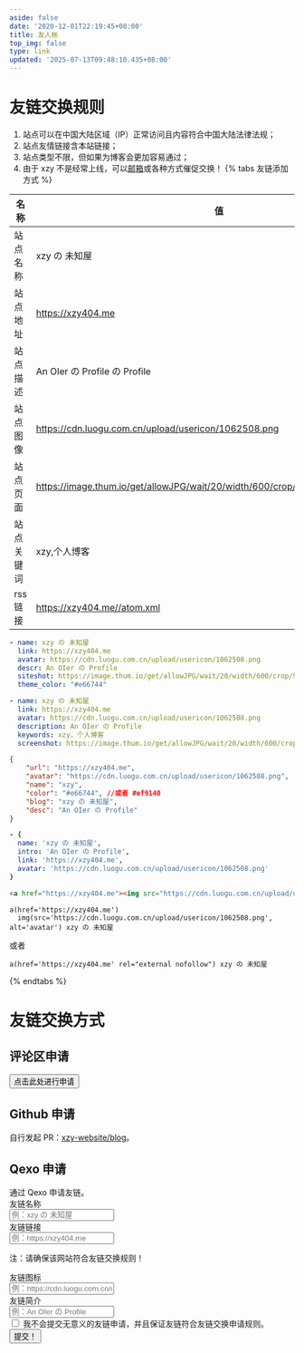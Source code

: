 ```yaml
---
aside: false
date: '2020-12-01T22:19:45+08:00'
title: 友人帐
top_img: false
type: link
updated: '2025-07-13T09:48:10.435+08:00'
---
```


<div id="container" tabindex="0"></div>
<script src="https://cdn.hellolin.top/gh/linusxiong/chrome_dino_game/runner.js"></script>
<script>
    initRunner('#container');
    const gameContainer = document.querySelector('#container');
    gameContainer.focus();
    document.addEventListener('keydown', function(event) {
        if (event.code === 'Space' || event.code === 'ArrowUp') {
            event.preventDefault();
            gameContainer.focus();
        }
        if (['KeyW', 'KeyA', 'KeyS', 'KeyD', 'ArrowDown'].includes(event.code)) {
            event.preventDefault();
            gameContainer.focus();
        }
    });
    gameContainer.addEventListener('click', function() {
        gameContainer.focus();
    });
</script>

# 友链交换规则

1. 站点可以在中国大陆区域（IP）正常访问且内容符合中国大陆法律法规；
2. 站点友情链接含本站链接；
3. 站点类型不限，但如果为博客会更加容易通过；
4. 由于 xzy 不是经常上线，可以[邮箱](mailto:XiaofanMango@outlook.com)或各种方式催促交换！
   {% tabs 友链添加方式 %}

<!-- tab General -->


| 名称       | 值                                                                                |
| ---------- | --------------------------------------------------------------------------------- |
| 站点名称   | xzy の 未知屋                                                                     |
| 站点地址   | https://xzy404.me                                                                 |
| 站点描述   | An OIer の Profile の Profile                                                     |
| 站点图像   | https://cdn.luogu.com.cn/upload/usericon/1062508.png                              |
| 站点页面   | https://image.thum.io/get/allowJPG/wait/20/width/600/crop/950/https://xzy404.me// |
| 站点关键词 | xzy,个人博客                                                                      |
| rss链接    | https://xzy404.me//atom.xml                                                       |

<!-- endtab -->

<!-- tab Butterfly(anzhiyu) & MengD -->

```yml
- name: xzy の 未知屋
  link: https://xzy404.me
  avatar: https://cdn.luogu.com.cn/upload/usericon/1062508.png
  descr: An OIer の Profile
  siteshot: https://image.thum.io/get/allowJPG/wait/20/width/600/crop/950/https://xzy404.me
  theme_color: "#e66744"
```

<!-- endtab -->

<!-- tab Volantis -->

```yml
- name: xzy の 未知屋
  link: https://xzy404.me
  avatar: https://cdn.luogu.com.cn/upload/usericon/1062508.png
  description: An OIer の Profile
  keywords: xzy，个人博客
  screenshot: https://image.thum.io/get/allowJPG/wait/20/width/600/crop/950/https://xzy404.me
```

<!-- endtab -->

<!-- tab Yun -->

```json
{
    "url": "https://xzy404.me",
    "avatar": "https://cdn.luogu.com.cn/upload/usericon/1062508.png",
    "name": "xzy",
    "color": "#e66744", //或者 #ef9140
    "blog": "xzy の 未知屋", 
    "desc": "An OIer の Profile"
}
```

<!-- endtab -->

<!-- tab fluid -->

```yml
- {
  name: 'xzy の 未知屋',
  intro: 'An OIer の Profile',
  link: 'https://xzy404.me',
  avatar: 'https://cdn.luogu.com.cn/upload/usericon/1062508.png'
}
```

<!-- endtab -->

<!-- tab Html -->

```html
<a href="https://xzy404.me"><img src="https://cdn.luogu.com.cn/upload/usericon/1062508.png" alt="avatar">xzy の 未知屋</a>
```

<!-- endtab -->

<!-- tab jade -->

```pug
a(href='https://xzy404.me')
  img(src='https://cdn.luogu.com.cn/upload/usericon/1062508.png', alt='avatar') xzy の 未知屋
```

或者

```pug
a(href='https://xzy404.me' rel="external nofollow") xzy の 未知屋
```

<!-- endtab -->

{% endtabs %}

# 友链交换方式

## 评论区申请

<div class="addBtns"><button class="addBtn btn-beautify block orange larger" onclick="leonus.linkCom()"><i class="fa-solid fa-circle-plus"></i> 点击此处进行申请 </button>

## Github 申请

自行发起 PR：[xzy-website/blog](https://github.com/xzy-website/blog)。

## Qexo 申请

<article class="message is-info">
    <div class="message-header">
        通过 Qexo 申请友链。
    </div>
    <div class="message-body">
        <div class="form-ask-friend">
            <div class="field">
                <label class="label">友链名称</label>
                <div class="control has-icons-left">
                    <input class="input" type="text" placeholder="例：xzy の 未知屋" id="friend-name" required>
                    <span class="icon is-small is-left">
                        <i class="fas fa-signature"></i>
                    </span>
                </div>
            </div>
            <div class="field">
                <label class="label">友链链接</label>
            <div class="control has-icons-left">
                <input class="input" type="url" placeholder="例：https://xzy404.me" id="friend-link" required>
                <span class="icon is-small is-left">
                    <i class="fas fa-link"></i>
                </span>
            </div>
            <p class="help ">注：请确保该网站符合友链交换规则！</p>
            </div>
            <div class="field">
                <label class="label">友链图标</label>
                <div class="control has-icons-left">
                    <input class="input" type="url" placeholder="例：https://cdn.luogu.com.cn/upload/usericon/1062508.png" id="friend-icon" required>
                    <span class="icon is-small is-left">
                        <i class="fas fa-image"></i>
                    </span>
                </div>
            </div>
            <div class="field">
                <label class="label">友链简介</label>
                <div class="control has-icons-left">
                    <input class="input" type="text" placeholder="例：An OIer の Profile" id="friend-des" required>
                    <span class="icon is-small is-left">
                        <i class="fas fa-info"></i>
                    </span>
                </div>
            </div>
            <div class="field">
                <div class="control">
                    <label class="checkbox">
                        <input type="checkbox" id="friend-check"/> 我不会提交无意义的友链申请，并且保证友链符合友链交换申请规则。
                    </label>
                </div>
            </div>
            <div class="field is-grouped">
                <div class="control">
                    <button class="button is-info" type="submit" onclick="askFriend(event)">提交！</button>
                </div>
            </div>
        </div>
    </div>
</article>
<script data-pjax src="https://recaptcha.net/recaptcha/api.js?render=6LftRhgrAAAAAE_YJ-KXKavs_DABCjPY1_VckqrJ"></script>
<script data-pjax>
function TestUrl(url) {
    var Expression=/http(s)?:\/\/([\w-]+\.)+[\w-]+(\/[\w- .\/?%&=]*)?/;
    var objExp=new RegExp(Expression);
    if(objExp.test(url) != true){
        return false;
    }
    return true;
}
function askFriend (event) {
    let check = $("#friend-check").is(":checked");
    let name = $("#friend-name").val();
    let url = $("#friend-link").val();
    let image = $("#friend-icon").val();
    let des = $("#friend-des").val();
    if(!check){
        alert("Please check \"I am not submitting nonsense information\"");
        return;
    }
    if(!(name&&url&&image&&des)){
        alert("The information is incomplete! ");
        return;
    }
    if (!(TestUrl(url))){
        alert("URL format error! Need to include HTTP protocol header! ");
        return;
    }
    if (!(TestUrl(image))){
        alert("The format of the slice URL is wrong! It needs to contain the HTTP protocol header! ");
        return;
    }
    event.target.classList.add('is-loading');
    grecaptcha.ready(function() {
          grecaptcha.execute('6LftRhgrAAAAAE_YJ-KXKavs_DABCjPY1_VckqrJ', {action: 'submit'}).then(function(token) {
              $.ajax({
                type: 'get',
                cache: false,
                url: url,
                dataType: "jsonp",
                async: false,
                processData: false,
                //timeout:10000, 
                complete: function (data) {
                    if(data.status==200){
                    $.ajax({
                        type: 'POST',
                        dataType: "json",
                        data: {
                            "name": name,
                            "url": url,
                            "image": image,
                            "description": des,
                            "verify": token,
                        },
                        url: 'https://webadmin.xzy404.me/pub/ask_friend/',
                        success: function (data) {
                            alert(data.msg);
                        }
                    });}
                    else{
                        alert("The URL cannot be reached!");
                    }
                    event.target.classList.remove('is-loading');
                }
          });
        });
    });
}
</script>

<link rel="stylesheet" href="https://jsd.cdn.sinzmise.top/npm/qexo-static@1.6.0/hexo/friends.css"/>

<link rel="stylesheet" href="/css/apursuer-hexo-friend-links.css"/>
